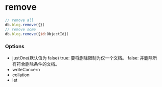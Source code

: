 # remove
```js
// remove all
db.blog.remove({})
// remove some
db.blog.remove({id:ObjectId})
```

### Options

- justOne(默认值为 false)
  true: 要将删除限制为仅一个文档。
  false: 并删除所有符合删除条件的文档。
- writeConcern
- collation
- let